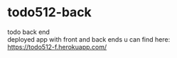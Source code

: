 # todo512-back
todo back end 
<br>
deployed app with front and back ends u can find here:
<br>
https://todo512-f.herokuapp.com/
